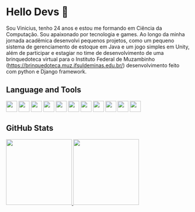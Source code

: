 # **Hello Devs** 👋

Sou Vinicius, tenho 24 anos e estou me formando em Ciência da Computação. Sou apaixonado por tecnologia e games. Ao longo da minha jornada acadêmica desenvolvi pequenos projetos, como um pequeno sistema de gerenciamento de estoque em Java e um jogo simples em Unity, além de participar e estagiar no time de desenvolvimento de uma brinquedoteca virtual para o Instituto Federal de Muzambinho (https://brinquedoteca.muz.ifsuldeminas.edu.br/) desenvolvimento feito com python e Django framework.

## **Language and Tools**
<code><img width="30px" src="https://cdn.jsdelivr.net/gh/devicons/devicon/icons/java/java-original.svg" /></code>
<code><img width="30px" src="https://cdn.jsdelivr.net/gh/devicons/devicon/icons/python/python-original.svg" /></code>
<code><img width="30px" src="https://cdn.jsdelivr.net/gh/devicons/devicon/icons/spring/spring-original.svg" /></code>
<code><img width="30px" src="https://cdn.jsdelivr.net/gh/devicons/devicon/icons/django/django-plain.svg" /></code>
<code><img width="30px" src="https://cdn.jsdelivr.net/gh/devicons/devicon/icons/flutter/flutter-original.svg" /></code>
<code><img width="30px" src="https://cdn.jsdelivr.net/gh/devicons/devicon/icons/git/git-original.svg" /></code>
<code><img width="30px" src="https://cdn.jsdelivr.net/gh/devicons/devicon/icons/mysql/mysql-original.svg" /></code>
<code><img width="30px" src="https://cdn.jsdelivr.net/gh/devicons/devicon/icons/html5/html5-original.svg" /></code>
<code><img width="30px" src="https://cdn.jsdelivr.net/gh/devicons/devicon/icons/css3/css3-original.svg" /></code>
<code><img width="30px" src="https://cdn.jsdelivr.net/gh/devicons/devicon/icons/bootstrap/bootstrap-original.svg" /></code>
<code><img width="30px" src="https://cdn.jsdelivr.net/gh/devicons/devicon/icons/unity/unity-original.svg" /></code>

<!--## **Learning**
<code></code>-->

## **GitHub Stats**
<div>
<a href="https://github.com/vmarques0">
<img height="180em" src="https://github-readme-stats.vercel.app/api/top-langs/?username=vmarques0&layout=compact&langs_count=7&theme=dracula"/>
<img height="180em" src="https://github-readme-stats.vercel.app/api?username=vmarques0&show_icons=true&theme=dracula&include_all_commits=true&count_private=true"/>
</div>

